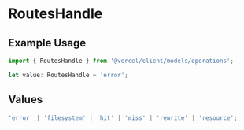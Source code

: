 # RoutesHandle

## Example Usage

```typescript
import { RoutesHandle } from '@vercel/client/models/operations';

let value: RoutesHandle = 'error';
```

## Values

```typescript
'error' | 'filesystem' | 'hit' | 'miss' | 'rewrite' | 'resource';
```
